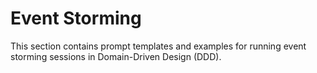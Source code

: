 # Event Storming

This section contains prompt templates and examples for running event storming sessions in Domain-Driven Design (DDD).
